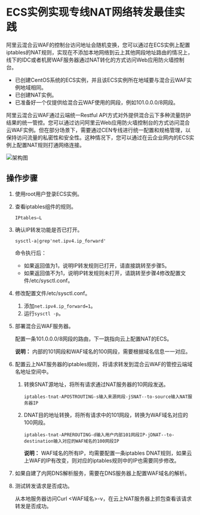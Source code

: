 # ECS实例实现专线NAT网络转发最佳实践

阿里云混合云WAF的控制台访问地址会随机变换，您可以通过在ECS实例上配置iptables的NAT规则，实现在不添加本地网络到云上其他网段地址路由的情况上，线下的IDC或者机房WAF服务器通过NAT转化的方式访问Web应用防火墙控制台。

-   已创建CentOS系统的ECS实例，并且该ECS实例所在地域要与混合云WAF实例地域相同。
-   已创建NAT实例。
-   已准备好一个仅提供给混合云WAF使用的网段，例如101.0.0.0/8网段。

阿里云混合云WAF通过云端统一Restful API方式对外提供混合云下多种流量防护结果的统一管控。您可以通过访问阿里云Web应用防火墙控制台的方式访问混合云WAF实例。但在部分场景下，需要通过CEN专线进行统一配置和规格管理，以保持访问流量的私密性和安全性。这种情况下，您可以通过在云企业网内的ECS实例上配置NAT规则打通网络连接。

![架构图](https://static-aliyun-doc.oss-accelerate.aliyuncs.com/assets/img/zh-CN/4437132161/p237962.png)

## 操作步骤

1.  使用root用户登录ECS实例。

2.  查看iptables组件的规则。

    ```
    IPtables–L
    ```

3.  确认IP转发功能是否已打开。

    ```
    sysctl-a|grep'net.ipv4.ip_forward'
    ```

    命令执行后：

    -   如果返回值为1，说明IP转发规则已打开，请直接跳转至步骤5。
    -   如果返回值不为1，说明IP转发规则未打开，请跳转至步骤4修改配置文件/etc/sysctl.conf。
4.  修改配置文件/etc/sysctl.conf。

    1.  添加`net.ipv4.ip_forward=1`。
    2.  运行`sysctl -p`。
5.  部署混合云WAF服务器。

    配置一条101.0.0.0/8网段的路由，下一跳指向云上配置NAT的ECS。

    **说明：** 内部的101网段和WAF域名的100网段，需要根据域名信息一一对应。

6.  配置云上NAT服务器的iptables规则，将请求转发到混合云WAF的管控云端域名地址空间中。

    1.  转换SNAT源地址，将所有请求通过NAT服务器的10网段发送。

        ```
        iptables-tnat-APOSTROUTING-s输入来源网段-jSNAT--to-source输入NAT服务器IP
        ```

    2.  DNAT目的地址转换，将所有请求中的101网段，转换为WAF域名对应的100网段。

        ```
        iptables-tnat-APREROUTING-d输入用户内部101网段IP-jDNAT--to-destination输入对应的WAF域名的100网段IP
        ```

        **说明：** WAF域名的所有IP，均需要配置一条iptables DNAT规则，如果云上WAF的IP有改变，则对应的iptables规则中的IP也需要同步修改。

7.  如果自建了内网DNS解析服务，需要在DNS服务器上配置WAF域名的解析。

8.  测试转发请求是否成功。

    从本地服务器访问Curl <WAF域名\>-v，在云上NAT服务器上抓包查看该请求转发是否成功。


